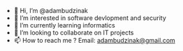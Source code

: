 - 👋 Hi, I’m @adambudzinak
- 👀 I’m interested in software devlopment and security
- 🌱 I’m currently learning informatics
- 💞️ I’m looking to collaborate on IT projects
- 📫 How to reach me ? Email: adambudzinak@gmail.com

<!---
adambudzinak/adambudzinak is a ✨ special ✨ repository because its `README.md` (this file) appears on your GitHub profile.
You can click the Preview link to take a look at your changes.
--->
